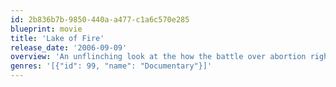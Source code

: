 ```yaml
---
id: 2b836b7b-9850-440a-a477-c1a6c570e285
blueprint: movie
title: 'Lake of Fire'
release_date: '2006-09-09'
overview: 'An unflinching look at the how the battle over abortion rights has played out in the United States over the last 15 years'
genres: '[{"id": 99, "name": "Documentary"}]'
---
```


